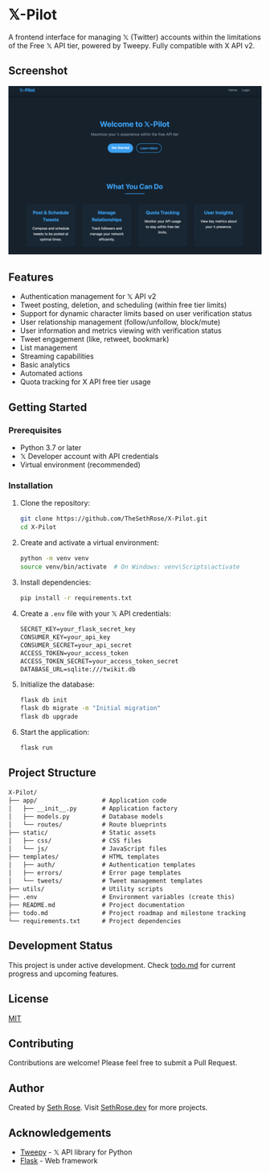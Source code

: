 # 𝕏-Pilot

A frontend interface for managing 𝕏 (Twitter) accounts within the limitations of the Free 𝕏 API tier, powered by Tweepy. Fully compatible with X API v2.

## Screenshot

![𝕏-Pilot Dashboard](static/img/homepage_screenshot.png)

## Features

- Authentication management for 𝕏 API v2
- Tweet posting, deletion, and scheduling (within free tier limits)
- Support for dynamic character limits based on user verification status
- User relationship management (follow/unfollow, block/mute)
- User information and metrics viewing with verification status
- Tweet engagement (like, retweet, bookmark)
- List management
- Streaming capabilities
- Basic analytics
- Automated actions
- Quota tracking for X API free tier usage

## Getting Started

### Prerequisites

- Python 3.7 or later
- 𝕏 Developer account with API credentials
- Virtual environment (recommended)

### Installation

1. Clone the repository:
   ```bash
   git clone https://github.com/TheSethRose/X-Pilot.git
   cd X-Pilot
   ```

2. Create and activate a virtual environment:
   ```bash
   python -m venv venv
   source venv/bin/activate  # On Windows: venv\Scripts\activate
   ```

3. Install dependencies:
   ```bash
   pip install -r requirements.txt
   ```

4. Create a `.env` file with your 𝕏 API credentials:
   ```
   SECRET_KEY=your_flask_secret_key
   CONSUMER_KEY=your_api_key
   CONSUMER_SECRET=your_api_secret
   ACCESS_TOKEN=your_access_token
   ACCESS_TOKEN_SECRET=your_access_token_secret
   DATABASE_URL=sqlite:///twikit.db
   ```

5. Initialize the database:
   ```bash
   flask db init
   flask db migrate -m "Initial migration"
   flask db upgrade
   ```

6. Start the application:
   ```bash
   flask run
   ```

## Project Structure

```
X-Pilot/
├── app/                  # Application code
│   ├── __init__.py       # Application factory
│   ├── models.py         # Database models
│   └── routes/           # Route blueprints
├── static/               # Static assets
│   ├── css/              # CSS files
│   └── js/               # JavaScript files
├── templates/            # HTML templates
│   ├── auth/             # Authentication templates
│   ├── errors/           # Error page templates
│   └── tweets/           # Tweet management templates
├── utils/                # Utility scripts
├── .env                  # Environment variables (create this)
├── README.md             # Project documentation
├── todo.md               # Project roadmap and milestone tracking
└── requirements.txt      # Project dependencies
```

## Development Status

This project is under active development. Check [todo.md](todo.md) for current progress and upcoming features.

## License

[MIT](LICENSE)

## Contributing

Contributions are welcome! Please feel free to submit a Pull Request.

## Author

Created by [Seth Rose](https://twitter.com/TheSethRose). Visit [SethRose.dev](https://SethRose.dev) for more projects.

## Acknowledgements

- [Tweepy](https://www.tweepy.org/) - 𝕏 API library for Python
- [Flask](https://flask.palletsprojects.com/) - Web framework
